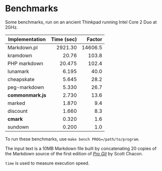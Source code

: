# Benchmarks

Some benchmarks, run on an ancient Thinkpad running Intel Core 2 Duo at 2GHz.

|Implementation     |  Time (sec)| Factor  |
|-------------------|-----------:|--------:|
| Markdown.pl       | 2921.30    | 14606.5 |
| kramdown          | 20.76      |   103.8 |
| PHP markdown      | 20.475     |   102.4 |
| lunamark          | 6.195      |    40.0 |
| cheapskate        | 5.645      |    28.2 |
| peg-markdown      | 5.330      |    26.7 |
| **commonmark.js** | 2.730      |    13.6 |
| marked            | 1.870      |     9.4 |
| discount          | 1.660      |     8.3 |
| **cmark**         | 0.320      |     1.6 |
| sundown           | 0.200      |     1.0 |

To run these benchmarks, use `make bench PROG=/path/to/program`.

The input text is a 10MB Markdown file built by concatenating 20 copies
of the Markdown source of the first edition of [*Pro
Git*](https://github.com/progit/progit/tree/master/en) by Scott Chacon.

`time` is used to measure execution speed.

